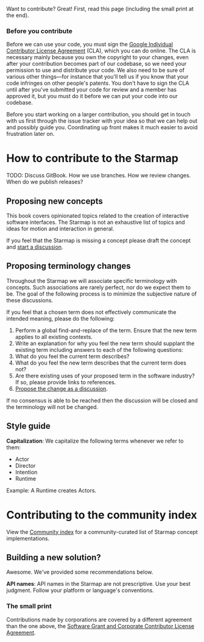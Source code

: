 Want to contribute? Great! First, read this page (including the small print at the end).

### Before you contribute

Before we can use your code, you must sign the [Google Individual Contributor License Agreement](https://developers.google.com/open-source/cla/individual?csw=1) (CLA), which you can do online. The CLA is necessary mainly because you own the copyright to your changes, even after your contribution becomes part of our codebase, so we need your permission to use and distribute your code. We also need to be sure of various other things—for instance that you'll tell us if you know that your code infringes on other people's patents. You don't have to sign the CLA until after you've submitted your code for review and a member has approved it, but you must do it before we can put your code into our codebase.

Before you start working on a larger contribution, you should get in touch with us first through the issue tracker with your idea so that we can help out and possibly guide you. Coordinating up front makes it much easier to avoid frustration later on.

# How to contribute to the Starmap

TODO: Discuss GitBook. How we use branches. How we review changes. When do we publish releases?

## Proposing new concepts

This book covers opinionated topics related to the creation of interactive software interfaces. The Starmap is not an exhaustive list of topics and ideas for motion and interaction in general.

If you feel that the Starmap is missing a concept please draft the concept and [start a discussion](https://material-motion.gitbooks.io/material-motion-starmap/discussions).

## Proposing terminology changes

Throughout the Starmap we will associate specific terminology with concepts. Such associations are rarely perfect, nor do we expect them to be. The goal of the following process is to minimize the subjective nature of these discussions.

If you feel that a chosen term does not effectively communicate the intended meaning, please do the following:

1. Perform a global find-and-replace of the term. Ensure that the new term applies to all existing contexts. 
1. Write an explanation for why you feel the new term should supplant the existing term including answers to each of the following questions: 
  1. What do you feel the current term describes? 
  1. What do you feel the new term describes that the current term does not? 
  1. Are there existing uses of your proposed term in the software industry? If so, please provide links to references. 
1. [Propose the change as a discussion](https://www.gitbook.com/book/featherless/material-motion-starmap/discussions).

If no consensus is able to be reached then the discussion will be closed and the terminology will not be changed.

## Style guide

**Capitalization**: We capitalize the following terms whenever we refer to them:

- Actor
- Director
- Intention
- Runtime

Example: A Runtime creates Actors.

# Contributing to the community index

View the [Community index](community/) for a community-curated list of Starmap concept implementations.

## Building a new solution?

Awesome. We've provided some recommendations below.

**API names**: API names in the Starmap are not prescriptive. Use your best judgment. Follow your platform or language's conventions.

### The small print

Contributions made by corporations are covered by a different agreement than the one above, the [Software Grant and Corporate Contributor License Agreement](https://cla.developers.google.com/about/google-corporate).